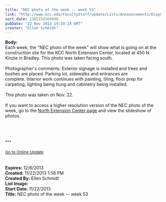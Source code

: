 ```yaml
---
title: "NEC photo of the week -- week 53"
link: "http://www.kcc.edu/FacultyStaff/update/Lists/Announcements/DispForm.aspx?ID=1341"
sort_date: 1385150304000
pubDate: "22 Nov 2013 19:58:24 GMT"
creator: "Ellen Schmidt"
---
```


<div><b>Body:</b> <div class="ExternalClass3A4F5135FBAA4F91832C5A56CFB29E66"><div>
<div>
<div>Each week, the &quot;NEC photo of the week&quot; will show what is going on at the construction site for the KCC North Extension Center, located at 450 N. Kinzie in Bradley. This photo was taken facing south.</div>
<div><br />Photographer's comments: Exterior signage is installed and trees and bushes are placed. Parking lot, sidewalks and entrances are complete. Interior work continues with painting, tiling, floor prep for carpeting, lighting being hung and cabinetry being installed.</div>
<div> </div>
<div></div>
<div>This photo was taken on Nov. 22.</div>
<div><br />If you want to access a higher resolution version of the NEC photo of the week, go to the <a href="/Community/Collegeinfo/collegelocations/Pages/nec.aspx">North Extension Center page</a> and view the slideshow of photos. </div>
<div></div>
<div></div>
<div></div>
<div></div>
<div></div>
<div></div>
<div></div>
<div>
<div></div>
<div></div>
<div></div>
<div></div>
<div></div>
<div></div>
<div></div>
<div></div>
<div></div>
<div></div>
<div></div>
<div></div>
<div> </div>
<div> </div>
<div> </div>
<div><br />
<div></div>
<div>
<div>
<div></div>
<div><font size="2">***</font></div>
<div><font size="2"></font> </div>
<div><font size="2"></font></div>
<div><font size="2"></font></div>
<div><font size="2"></font></div>
<div><font size="2"></font></div>
<div><font size="2"></font></div>
<div><font size="2"></font></div>
<div><font size="2"></font></div>
<div><font size="2"></font></div>
<div><font size="2"></font></div>
<div><font size="2"></font></div>
<div><font size="2"></font></div>
<div><font size="2"></font></div>
<div><font size="2"></font></div>
<div><font size="2"><a href="/FacultyStaff/update/Pages/dailyupdate.aspx">Go to Online Update</a></font></div>
<div></div>
<div><font size="2"></font> </div>
<div><font size="2"></font> </div></div></div></div></div></div></div></div></div>
<div><b>Expires:</b> 12/6/2013</div>
<div><b>Created:</b> 11/22/2013 1:58 PM</div>
<div><b>Created By:</b> Ellen Schmidt</div>
<div><b>List Image:</b> <a href="http://www.kcc.edu/SiteCollectionImages/NEC-2013-11-22.JPG"></a></div>
<div><b>Start Date:</b> 11/22/2013</div>
<div><b>Title:</b> NEC photo of the week -- week 53</div>
